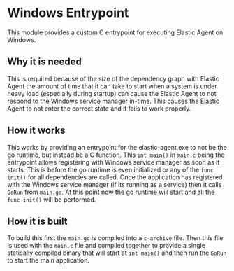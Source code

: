 # Windows Entrypoint

This module provides a custom C entrypoint for executing Elastic Agent on Windows.

## Why it is needed

This is required because of the size of the dependency graph with Elastic Agent the amount of time that it
can take to start when a system is under heavy load (especially during startup) can cause the Elastic Agent to
not respond to the Windows service manager in-time. This causes the Elastic Agent to not enter the correct state
and it fails to work properly.

## How it works

This works by providing an entrypoint for the elastic-agent.exe to not be the go runtime, but instead be a C function.
This `int main()` in `main.c` being the entrypoint allows registering with Windows service manager as soon as it starts.
This is before the go runtime is even initialized or any of the `func init()` for all dependencies are called. Once
the application has registered with the Windows service manager (if its running as a service) then it calls `GoRun`
from `main.go`. At this point now the go runtime will start and all the `func init()` will be performed.

## How it is built

To build this first the `main.go` is compiled into a `c-archive` file. Then this file is used with the `main.c` file
and compiled together to provide a single statically compiled binary that will start at `int main()` and then run
the `GoRun` to start the main application.
